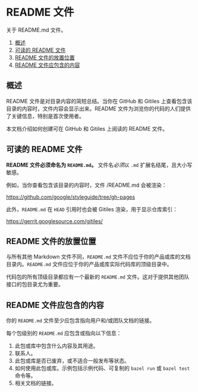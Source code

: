 # README 文件

关于 README.md 文件。

1.  [概述](#概述)
1.  [可读的 README 文件](#可读的-readme-文件)
1.  [README 文件的放置位置](#readme-文件的放置位置)
1.  [README 文件应包含的内容](#readme-文件应包含的内容)

## 概述

README 文件是对目录内容的简短总结。当你在 GitHub 和 Gitiles 上查看包含该目录的内容时，文件内容会显示出来。README 文件为浏览你的代码的人们提供了关键信息，特别是首次使用者。

本文档介绍如何创建可在 GitHub 和 Gitiles 上阅读的 README 文件。

## 可读的 README 文件

**README 文件必须命名为 `README.md`。** 文件名*必须*以 `.md` 扩展名结尾，且大小写敏感。

例如，当你查看包含该目录的内容时，文件 /README.md 会被渲染：

https://github.com/google/styleguide/tree/gh-pages

此外，`README.md` 在 `HEAD` 引用时也会被 Gitiles 渲染，用于显示仓库索引：

https://gerrit.googlesource.com/gitiles/

## README 文件的放置位置

与所有其他 Markdown 文件不同，`README.md` 文件不应位于你的产品或库的文档目录内。`README.md` 文件应位于你的产品或库实际代码库的顶级目录中。

代码包的所有顶级目录都应有一个最新的 `README.md` 文件。这对于提供其他团队接口的包目录尤为重要。

## README 文件应包含的内容

你的 `README.md` 文件至少应包含指向用户和/或团队文档的链接。

每个包级别的 `README.md` 应包含或指向以下信息：

1.  此包或库中包含什么内容及其用途。
1.  联系人。
1.  此包或库是否已废弃，或不适合一般发布等状态。
1.  如何使用此包或库。示例包括示例代码、可复制的 `bazel run` 或 `bazel test` 命令等。
1.  相关文档的链接。